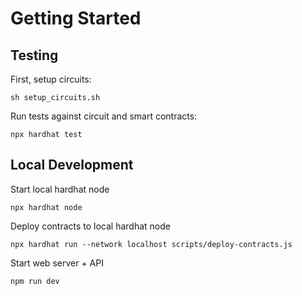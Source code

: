 # Getting Started

## Testing

First, setup circuits:

```
sh setup_circuits.sh
```

Run tests against circuit and smart contracts:

```
npx hardhat test
```

## Local Development

Start local hardhat node

```
npx hardhat node
```

Deploy contracts to local hardhat node

```
npx hardhat run --network localhost scripts/deploy-contracts.js
```

Start web server + API

```
npm run dev
```
